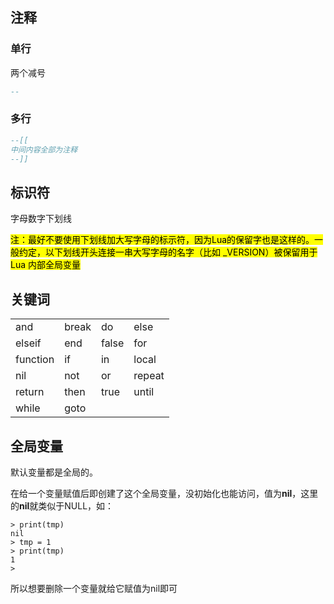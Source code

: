 ## 注释

### 单行

两个减号

```lua
--
```

### 多行

```lua
--[[
中间内容全部为注释
--]]
```

## 标识符

字母数字下划线

<mark>注：最好不要使用下划线加大写字母的标示符，因为Lua的保留字也是这样的。一般约定，以下划线开头连接一串大写字母的名字（比如 _VERSION）被保留用于 Lua 内部全局变量</mark>

## 关键词
|          |       |       |        |
| -------- | ----- | ----- | ------ |
| and      | break | do    | else   |
| elseif   | end   | false | for    |
| function | if    | in    | local  |
| nil      | not   | or    | repeat |
| return   | then  | true  | until  |
| while    | goto  |       |        |

## 全局变量

默认变量都是全局的。

在给一个变量赋值后即创建了这个全局变量，没初始化也能访问，值为**nil**，这里的**nil**就类似于NULL，如：

```shell
> print(tmp)
nil
> tmp = 1
> print(tmp)
1
>
```

所以想要删除一个变量就给它赋值为nil即可